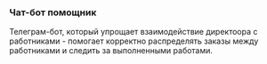 ### Чат-бот помощник
Телеграм-бот, который упрощает взаимодействие директоора с работниками - помогает корректно распределять заказы между работниками и следить за выполненными работами.
